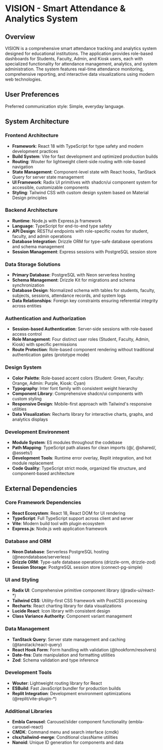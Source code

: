 # VISION - Smart Attendance & Analytics System

## Overview

VISION is a comprehensive smart attendance tracking and analytics system designed for educational institutions. The application provides role-based dashboards for Students, Faculty, Admin, and Kiosk users, each with specialized functionality for attendance management, analytics, and system administration. The system features real-time attendance monitoring, comprehensive reporting, and interactive data visualizations using modern web technologies.

## User Preferences

Preferred communication style: Simple, everyday language.

## System Architecture

### Frontend Architecture
- **Framework**: React 18 with TypeScript for type safety and modern development practices
- **Build System**: Vite for fast development and optimized production builds
- **Routing**: Wouter for lightweight client-side routing with role-based navigation
- **State Management**: Component-level state with React hooks, TanStack Query for server state management
- **UI Framework**: Radix UI primitives with shadcn/ui component system for accessible, customizable components
- **Styling**: Tailwind CSS with custom design system based on Material Design principles

### Backend Architecture
- **Runtime**: Node.js with Express.js framework
- **Language**: TypeScript for end-to-end type safety
- **API Design**: RESTful endpoints with role-specific routes for student, faculty, and admin operations
- **Database Integration**: Drizzle ORM for type-safe database operations and schema management
- **Session Management**: Express sessions with PostgreSQL session store

### Data Storage Solutions
- **Primary Database**: PostgreSQL with Neon serverless hosting
- **Schema Management**: Drizzle Kit for migrations and schema synchronization
- **Database Design**: Normalized schema with tables for students, faculty, subjects, sessions, attendance records, and system logs
- **Data Relationships**: Foreign key constraints ensuring referential integrity across entities

### Authentication and Authorization
- **Session-based Authentication**: Server-side sessions with role-based access control
- **Role Management**: Four distinct user roles (Student, Faculty, Admin, Kiosk) with specific permissions
- **Route Protection**: Role-based component rendering without traditional authentication gates (prototype mode)

### Design System
- **Color Palette**: Role-based accent colors (Student: Green, Faculty: Orange, Admin: Purple, Kiosk: Cyan)
- **Typography**: Inter font family with consistent weight hierarchy
- **Component Library**: Comprehensive shadcn/ui components with custom styling
- **Responsive Design**: Mobile-first approach with Tailwind's responsive utilities
- **Data Visualization**: Recharts library for interactive charts, graphs, and analytics displays

### Development Environment
- **Module System**: ES modules throughout the codebase
- **Path Mapping**: TypeScript path aliases for clean imports (@/, @shared/, @assets/)
- **Development Tools**: Runtime error overlay, Replit integration, and hot module replacement
- **Code Quality**: TypeScript strict mode, organized file structure, and component-based architecture

## External Dependencies

### Core Framework Dependencies
- **React Ecosystem**: React 18, React DOM for UI rendering
- **TypeScript**: Full TypeScript support across client and server
- **Vite**: Modern build tool with plugin ecosystem
- **Express.js**: Node.js web application framework

### Database and ORM
- **Neon Database**: Serverless PostgreSQL hosting (@neondatabase/serverless)
- **Drizzle ORM**: Type-safe database operations (drizzle-orm, drizzle-zod)
- **Session Storage**: PostgreSQL session store (connect-pg-simple)

### UI and Styling
- **Radix UI**: Comprehensive primitive component library (@radix-ui/react-*)
- **Tailwind CSS**: Utility-first CSS framework with PostCSS processing
- **Recharts**: React charting library for data visualizations
- **Lucide React**: Icon library with consistent design
- **Class Variance Authority**: Component variant management

### Data Management
- **TanStack Query**: Server state management and caching (@tanstack/react-query)
- **React Hook Form**: Form handling with validation (@hookform/resolvers)
- **Date-fns**: Date manipulation and formatting utilities
- **Zod**: Schema validation and type inference

### Development Tools
- **Wouter**: Lightweight routing library for React
- **ESBuild**: Fast JavaScript bundler for production builds
- **Replit Integration**: Development environment optimizations (@replit/vite-plugin-*)

### Additional Libraries
- **Embla Carousel**: Carousel/slider component functionality (embla-carousel-react)
- **CMDK**: Command menu and search interface (cmdk)
- **clsx/tailwind-merge**: Conditional className utilities
- **Nanoid**: Unique ID generation for components and data